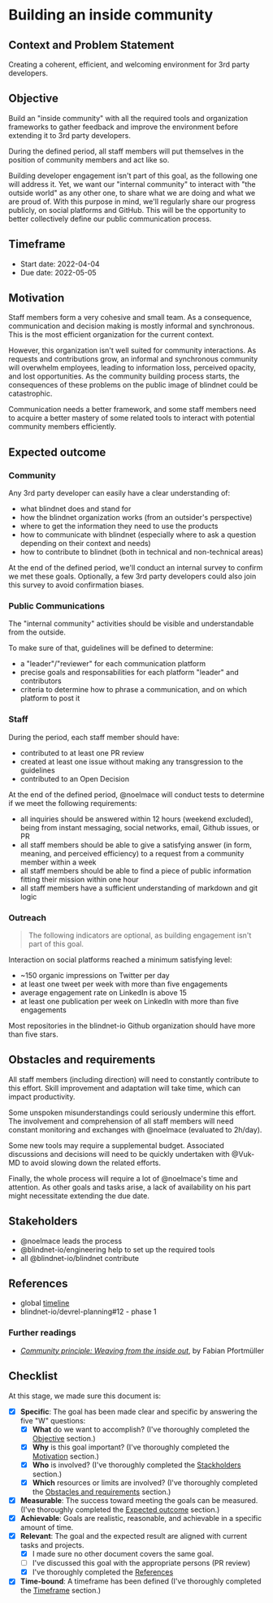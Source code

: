 # Building an inside community

## Context and Problem Statement

Creating a coherent, efficient, and welcoming environment for 3rd party developers.

## Objective

Build an "inside community" with all the required tools and organization frameworks to gather feedback and improve the environment before extending it to 3rd party developers.

During the defined period, all staff members will put themselves in the position of community members and act like so.

Building developer engagement isn't part of this goal, as the following one will address it. Yet, we want our "internal community" to interact with "the outside world" as any other one, to share what we are doing and what we are proud of. With this purpose in mind, we'll regularly share our progress publicly, on social platforms and GitHub. This will be the opportunity to better collectively define our public communication process.

## Timeframe

- Start date: 2022-04-04
- Due date: 2022-05-05

## Motivation

Staff members form a very cohesive and small team.
As a consequence, communication and decision making is mostly informal and synchronous.
This is the most efficient organization for the current context.

However, this organization isn't well suited for community interactions.
As requests and contributions grow, an informal and synchronous community will overwhelm employees, leading to information loss, perceived opacity, and lost opportunities.
As the community building process starts, the consequences of these problems on the public image of blindnet could be catastrophic.

Communication needs a better framework, and some staff members need to acquire a better mastery of some related tools to interact with potential community members efficiently.

## Expected outcome

### Community

Any 3rd party developer can easily have a clear understanding of:

- what blindnet does and stand for
- how the blindnet organization works (from an outsider's perspective)
- where to get the information they need to use the products
- how to communicate with blindnet (especially where to ask a question depending on their context and needs)
- how to contribute to blindnet (both in technical and non-technical areas)

At the end of the defined period, we'll conduct an internal survey to confirm we met these goals.
Optionally, a few 3rd party developers could also join this survey to avoid confirmation biases.

### Public Communications

The "internal community" activities should be visible and understandable from the outside.

To make sure of that, guidelines will be defined to determine:

- a "leader"/"reviewer" for each communication platform
- precise goals and responsabilities for each platform "leader" and contributors
- criteria to determine how to phrase a communication, and on which platform to post it

### Staff

During the period, each staff member should have:

- contributed to at least one PR review
- created at least one issue without making any transgression to the guidelines
- contributed to an Open Decision

At the end of the defined period, @noelmace will conduct tests to determine if we meet the following requirements:

- all inquiries should be answered within 12 hours (weekend excluded), being from instant messaging, social networks, email, Github issues, or PR
- all staff members should be able to give a satisfying answer (in form, meaning, and perceived efficiency) to a request from a community member within a week
- all staff members should be able to find a piece of public information fitting their mission within one hour
- all staff members have a sufficient understanding of markdown and git logic

### Outreach

> The following indicators are optional, as building engagement isn't part of this goal.

Interaction on social platforms reached a minimum satisfying level:

- ~150 organic impressions on Twitter per day
- at least one tweet per week with more than five engagements
- average engagement rate on LinkedIn is above 15
- at least one publication per week on LinkedIn with more than five engagements

Most repositories in the blindnet-io Github organization should have more than five stars.

## Obstacles and requirements

All staff members (including direction) will need to constantly contribute to this effort.
Skill improvement and adaptation will take time, which can impact productivity.

Some unspoken misunderstandings could seriously undermine this effort.
The involvement and comprehension of all staff members will need constant monitoring and exchanges with @noelmace (evaluated to 2h/day).

Some new tools may require a supplemental budget.
Associated discussions and decisions will need to be quickly undertaken with @Vuk-MD to avoid slowing down the related efforts.

Finally, the whole process will require a lot of @noelmace's time and attention.
As other goals and tasks arise, a lack of availability on his part might necessitate extending the due date.

## Stakeholders

- @noelmace leads the process
- @blindnet-io/engineering help to set up the required tools
- all @blindnet-io/blindnet contribute

## References

- global [timeline](./planning.md)
- blindnet-io/devrel-planning#12 - phase 1

### Further readings

- _[Community principle: Weaving from the inside out](https://medium.com/together-institute/community-principle-weaving-from-the-inside-out-91649e55837)_, by Fabian Pfortmüller

## Checklist

At this stage, we made sure this document is:

- [x] **Specific**: The goal has been made clear and specific by answering the five "W" questions:
  - [x] **What** do we want to accomplish? (I've thoroughly completed the [Objective](#objective) section.)
  - [x] **Why** is this goal important? (I've thoroughly completed the [Motivation](#motivation) section.)
  - [x] **Who** is involved? (I've thoroughly completed the [Stackholders](#stakeholders) section.)
  - [x] **Which** resources or limits are involved? (I've thoroughly completed the [Obstacles and requirements](#obstacles-and-requirements) section.)
- [x] **Measurable**: The success toward meeting the goals can be measured. (I've thoroughly completed the [Expected outcome](#expected-outcome) section.)
- [x] **Achievable**: Goals are realistic, reasonable, and achievable in a specific amount of time.
- [x] **Relevant**: The goal and the expected result are aligned with current tasks and projects.
  - [x] I made sure no other document covers the same goal.
  - [ ] I've discussed this goal with the appropriate persons (PR review)
  - [x] I've thoroughly completed the [References](#references)
- [x] **Time-bound**: A timeframe has been defined (I've thoroughly completed the [Timeframe](#timeframe) section.)